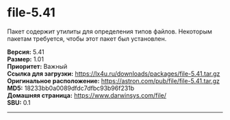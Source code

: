 # file-5.41

Пакет содержит утилиты для определения типов файлов. Некоторым пакетам требуется, чтобы этот пакет был установлен.

**Версия:** 5.41
<br />
**Размер:** 1.01
<br />
**Приоритет:** Важный
<br />
**Ссылка для загрузки:** https://lx4u.ru/downloads/packages/file-5.41.tar.gz
<br />
**Оригинальное расположение:** https://astron.com/pub/file/file-5.41.tar.gz
<br />
**MD5:** 18233bb0a0089dfdc7dfbc93b96f231b
<br />
**Домашняя страница:** https://www.darwinsys.com/file/
        <br />**SBU:** 0.1

***
            